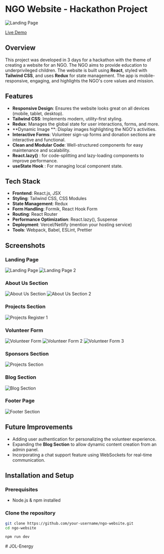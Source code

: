 # NGO Website - Hackathon Project

![Landing Page](https://github.com/Surya-V-28/LearnLifts/blob/main/readme-image/homepage.png)

[Live Demo](https://learnliftngo.vercel.app/)



## Overview
This project was developed in 3 days for a hackathon with the theme of creating a website for an NGO. The NGO aims to provide education to underprivileged children. The website is built using **React**, styled with **Tailwind CSS**, and uses **Redux** for state management. The app is mobile-responsive, engaging, and highlights the NGO's core values and mission.

## Features
- **Responsive Design**: Ensures the website looks great on all devices (mobile, tablet, desktop).
- **Tailwind CSS**: Implements modern, utility-first styling.
- **Redux**: Manages the global state for user interactions, forms, and more.
- **Dynamic Image **: Display images highlighting the NGO's activities.
- **Interactive Forms**: Volunteer sign-up forms and donation sections are interactive and functional.
- **Clean and Modular Code**: Well-structured components for easy maintenance and scalability.
-  **React.lazy()** : for code-splitting and lazy-loading components to improve performance.
-  **useState Hook** : For managing local component state.

## Tech Stack
- **Frontend**: React.js, JSX
- **Styling**: Tailwind CSS, CSS Modules
- **State Management**: Redux
- **Form Handling**: Formik, React Hook Form
- **Routing**: React Router
- **Performance Optimization**: React.lazy(), Suspense
- **Deployment**: Vercel/Netlify (mention your hosting service)
- **Tools**: Webpack, Babel, ESLint, Prettier


## Screenshots

### Landing Page
![Landing Page](https://github.com/Surya-V-28/LearnLifts/blob/main/readme-image/homepage.png)
![Landing Page 2 ](https://github.com/Surya-V-28/LearnLifts/blob/main/readme-image/home2.png)

### About Us Section
![About Us Section](https://github.com/Surya-V-28/LearnLifts/blob/main/readme-image/landing.png)
![About Us Section 2 ](https://github.com/Surya-V-28/LearnLifts/blob/main/readme-image/landing-2.png)

### Projects Section
![Projects Register 1 ](https://github.com/Surya-V-28/LearnLifts/blob/main/readme-image/events.png)

### Volunteer Form
![Volunteer Form](https://github.com/Surya-V-28/LearnLifts/blob/main/readme-image/contributepage.png)
![Volunteer Form 2 ](https://github.com/Surya-V-28/LearnLifts/blob/main/readme-image/formRegister.png)
![Volunteer Form 3 ](https://github.com/Surya-V-28/LearnLifts/blob/main/readme-image/payments.png)

### Sponsors Section
![Projects Section](https://github.com/Surya-V-28/LearnLifts/blob/main/readme-image/sponsors.png)

### Blog Section
![Blog Section](https://github.com/Surya-V-28/LearnLifts/blob/main/readme-image/Blogs.png)


### Footer Page 
![Footer Section](https://github.com/Surya-V-28/LearnLifts/blob/main/readme-image/footer.png)



## Future Improvements
- Adding user authentication for personalizing the volunteer experience.
- Expanding the **Blog Section** to allow dynamic content creation from an admin panel.
- Incorporating a chat support feature using WebSockets for real-time communication.


## Installation and Setup

### Prerequisites
- Node.js & npm installed

### Clone the repository

```bash
git clone https://github.com/your-username/ngo-website.git
cd ngo-website
```
```bash
npm run dev
```

#   J O L - E n e r g y  
 
